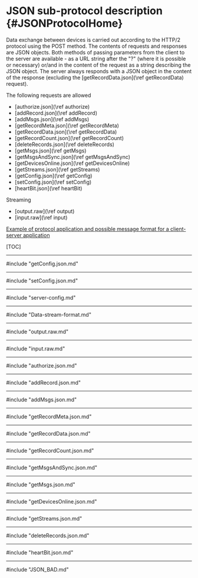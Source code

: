 JSON sub-protocol description {#JSONProtocolHome}
===============

Data exchange between devices is carried out according to the HTTP/2 protocol using the POST method. The contents of requests and responses are JSON objects. Both methods of passing parameters from the client to the server are available - as a URL string after the "?" (where it is possible or necessary) or/and in the content of the request as a string describing the JSON object. The server always responds with a JSON object in the content of the response (excluding the [getRecordData.json](\ref getRecordData) request).
 
The following requests are allowed

* [authorize.json](\ref authorize)
* [addRecord.json](\ref addRecord)
* [addMsgs.json](\ref addMsgs)
* [getRecordMeta.json](\ref getRecordMeta)
* [getRecordData.json](\ref getRecordData)
* [getRecordCount.json](\ref getRecordCount)
* [deleteRecords.json](\ref deleteRecords)
* [getMsgs.json](\ref getMsgs) 
* [getMsgsAndSync.json](\ref getMsgsAndSync) 
* [getDevicesOnline.json](\ref getDevicesOnline) 
* [getStreams.json](\ref getStreams) 
* [getConfig.json](\ref getConfig)
* [setConfig.json](\ref setConfig) 
* [heartBit.json](\ref heartBit)

Streaming
* [output.raw](\ref output) 
* [input.raw](\ref input) 

[Example of protocol application and possible message format for a client-server application](https://github.com/iLya2IK/webcamdevice)

[TOC]

-----------

#include "getConfig.json.md"


- - - - - -

#include "setConfig.json.md"

- - - - - -

#include "server-config.md"

- - - - - -

#include "Data-stream-format.md"

- - - - - -

#include "output.raw.md"

- - - - - -

#include "input.raw.md"

- - - - - -

#include "authorize.json.md"

- - - - - -

#include "addRecord.json.md"

- - - - - -

#include "addMsgs.json.md"

- - - - - -

#include "getRecordMeta.json.md"

- - - - - -

#include "getRecordData.json.md"

- - - - - -

#include "getRecordCount.json.md"

- - - - - -

#include "getMsgsAndSync.json.md"

- - - - - -

#include "getMsgs.json.md"

- - - - - -

#include "getDevicesOnline.json.md"

- - - - - -

#include "getStreams.json.md"

- - - - - -

#include "deleteRecords.json.md"

- - - - - -

#include "heartBit.json.md"

- - - - - -

#include "JSON_BAD.md" 

